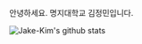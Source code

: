 안녕하세요.
명지대학교
김정민입니다.

![Jake-Kim's github stats](https://github-readme-stats.vercel.app/api?username=Jake-Kim38&show_icons=true&theme=tokyonight)
